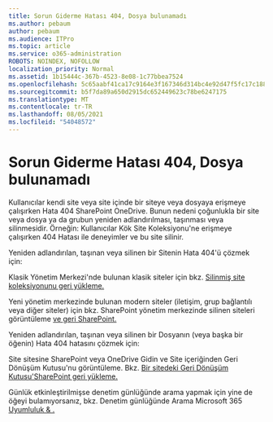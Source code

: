 ```yaml
---
title: Sorun Giderme Hatası 404, Dosya bulunamadı
ms.author: pebaum
author: pebaum
ms.audience: ITPro
ms.topic: article
ms.service: o365-administration
ROBOTS: NOINDEX, NOFOLLOW
localization_priority: Normal
ms.assetid: 1b15444c-367b-4523-8e08-1c77bbea7524
ms.openlocfilehash: 5c65aabf41ca17c9164e3f167346d314bc4e92d47f5fc17c188f12819b0a2cfa
ms.sourcegitcommit: b5f7da89a650d2915dc652449623c78be6247175
ms.translationtype: MT
ms.contentlocale: tr-TR
ms.lasthandoff: 08/05/2021
ms.locfileid: "54048572"
---
```

# <a name="troubleshoot-error-404-file-not-found"></a>Sorun Giderme Hatası 404, Dosya bulunamadı

Kullanıcılar kendi site veya site içinde bir siteye veya dosyaya erişmeye çalışırken Hata 404 SharePoint OneDrive. Bunun nedeni çoğunlukla bir site veya dosya ya da grubun yeniden adlandırılması, taşınması veya silinmesidir. Örneğin: Kullanıcılar Kök Site Koleksiyonu'ne erişmeye çalışırken 404 Hatası ile deneyimler ve bu site silinir.

Yeniden adlandırılan, taşınan veya silinen bir Sitenin Hata 404'ü çözmek için:

Klasik Yönetim Merkezi'nde bulunan klasik siteler için bkz. [Silinmiş site koleksiyonunu geri yükleme.](https://docs.microsoft.com/sharepoint/restore-deleted-site-collection)

Yeni yönetim merkezinde bulunan modern siteler (iletişim, grup bağlantılı veya diğer siteler) için bkz. SharePoint yönetim merkezinde silinen siteleri görüntüleme [ve geri SharePoint.](https://docs.microsoft.com/sharepoint/restore-deleted-site-collection)

Yeniden adlandırılan, taşınan veya silinen bir Dosyanın (veya başka bir öğenin) Hata 404 hatasını çözmek için:

Site sitesine SharePoint veya OneDrive Gidin ve Site içeriğinden Geri Dönüşüm Kutusu'nu görüntüleme. Bkz. [Bir sitedeki Geri Dönüşüm Kutusu'SharePoint geri yükleme.](https://support.office.com/article/Restore-items-in-the-Recycle-Bin-of-a-SharePoint-site-6df466b6-55f2-4898-8d6e-c0dff851a0be#ID0EAADAAA=Online)

Günlük etkinleştirilmişse denetim günlüğünde arama yapmak için yine de öğeyi bulamıyorsanız, bkz. Denetim günlüğünde Arama Microsoft 365 [Uyumluluk & .](https://docs.microsoft.com/microsoft-365/compliance/search-the-audit-log-in-security-and-compliance)
